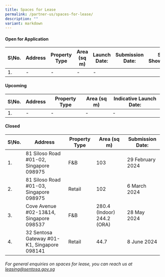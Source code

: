 ```yaml
---
title: Spaces for Lease
permalink: /partner-us/spaces-for-lease/
description: ""
variant: markdown
---
```

#### **Open for Application**

| S\No. | Address | Property Type | Area (sq m) | Launch Date: | Submission Date: | Site Showround | Request for information |
| -------- | -------- | -------- | -------- | -------- | -------- | -------- | -------- |
| 1. | - |- | - | -

#### **Upcoming**

| S\No. | Address | Property Type | Area (sq m) | Indicative Launch Date:
| -------- | -------- | -------- | -------- | -------- 
| 1. | - |- | - | -



#### **Closed**

| S\No. | Address | Property Type | Area (sq m) | Submission Date:| 
| -------- | -------- | -------- | -------- | -------- |
| 1. | 81 Siloso Road #01-02, Singapore 098975| F&B |103 | 29 February 2024  
| 2. | 81 Siloso Road #01-03, Singapore 098975 | Retail | 102 | 6 March 2024 
| 3. |  Cove Avenue #02-13&14, Singapore 098537 | F&B |280.4 (Indoor) 244.2 (ORA) | 28 May 2024 
| 4. | 32 Sentosa Gateway #01-K1, Singapore 098141| Retail | 44.7 | 8 June 2024 



###### For general enquiries on spaces for lease, you can reach us at leasing@sentosa.gov.sg
